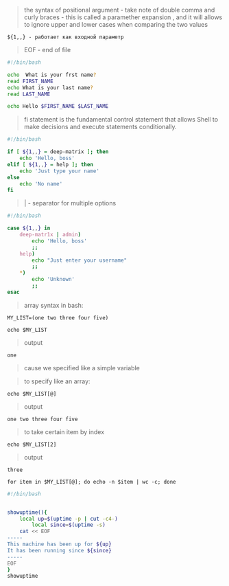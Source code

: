> the syntax of positional argument - take note of double comma and curly braces - this is called a paramether expansion , and it will allows to ignore upper and lower cases when comparing the two values

```
${1,,} - работает как входной параметр
```
> EOF - end of file

```bash
#!/bin/bash

echo  What is your frst name?
read FIRST_NAME
echo What is your last name?
read LAST_NAME

echo Hello $FIRST_NAME $LAST_NAME
```
> fi statement is the fundamental control statement that allows Shell to make decisions and execute statements conditionally.

```sh
#!/bin/bash

if [ ${1,,} = deep-matrix ]; then
	echo 'Hello, boss'
elif [ ${1,,} = help ]; then
	echo 'Just type your name'
else
	echo 'No name'
fi
```

> | - separator for multiple options

```bash
#!/bin/bash

case ${1,,} in
	deep-matr1x | admin)
		echo 'Hello, boss'
		;;
	help)
		echo "Just enter your username"
		;;
	*)
		echo 'Unknown'
		;;
esac
```
> array syntax in bash:

```
MY_LIST=(one two three four five)
```
```
echo $MY_LIST
```
> output

```
one
```
> cause we specified like a simple variable

> to specify like an array:


```
echo $MY_LIST[@]
```
> output

```
one two three four five
```
> to take certain item by index

```
echo $MY_LIST[2]
```

> output

```
three
```

```
for item in $MY_LIST[@]; do echo -n $item | wc -c; done
```

```sh
#!/bin/bash


showuptime(){
	local up=$(uptime -p | cut -c4-)
        local since=$(uptime -s)
	cat << EOF
-----
This machine has been up for ${up}
It has been running since ${since}
-----
EOF
}
showuptime
```
